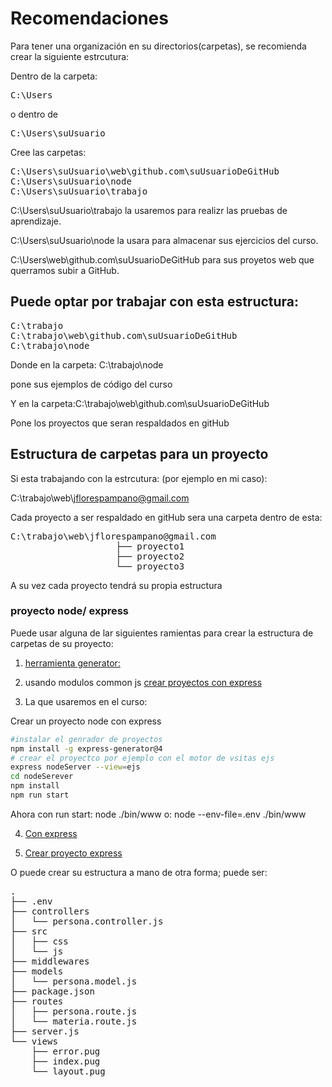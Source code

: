 # Recomendaciones

Para tener una organización en su directorios(carpetas), se recomienda crear la siguiente estrcutura:

Dentro de la carpeta:
<pre>
C:\Users
</pre>
o dentro de
<pre>
C:\Users\suUsuario
</pre>

Cree las carpetas:

<pre>
C:\Users\suUsuario\web\github.com\suUsuarioDeGitHub
C:\Users\suUsuario\node
C:\Users\suUsuario\trabajo
</pre>

C:\Users\suUsuario\trabajo la usaremos para realizr las pruebas de aprendizaje.

C:\Users\suUsuario\node la usara para almacenar sus ejercicios del curso.

C:\Users\web\github.com\suUsuarioDeGitHub para sus proyetos web que querramos subir a GitHub.

## Puede optar por trabajar con esta estructura:

<pre>
C:\trabajo
C:\trabajo\web\github.com\suUsuarioDeGitHub
C:\trabajo\node
</pre>

Donde en la carpeta: C:\trabajo\node

pone sus ejemplos de código del curso

Y en la carpeta:C:\trabajo\web\github.com\suUsuarioDeGitHub

Pone los proyectos que seran respaldados en gitHub

## Estructura de carpetas para un proyecto

Si esta trabajando con la estrcutura:
(por ejemplo en mi caso):

C:\trabajo\web\jflorespampano@gmail.com

Cada proyecto a ser respaldado en gitHub sera una carpeta dentro de esta:

<pre>
C:\trabajo\web\jflorespampano@gmail.com
                    ├── proyecto1
                    ├── proyecto2
                    └── proyecto3
</pre>

A su vez cada proyecto tendrá su propia estructura
 
### proyecto node/ express

Puede usar alguna de lar siguientes ramientas para crear la estructura de carpetas de su proyecto:

1. [herramienta generator:](https://expressjs.com/es/starter/generator.html)


2. usando modulos common js
[crear proyectos con express](https://expressjs.com/es/starter/generator.html)

3. La que usaremos en el curso:

Crear un proyecto node con express 
```sh
#instalar el genrador de proyectos
npm install -g express-generator@4
# crear el proyectco por ejemplo con el motor de vsitas ejs
express nodeServer --view=ejs
cd nodeSerever
npm install
npm run start
```
Ahora con run start: node ./bin/www
o: node --env-file=.env ./bin/www

4. [Con express](https://www.npmjs.com/package/express)

5. [Crear proyecto express](https://www.npmjs.com/package/express-create-app)

O puede crear su estructura a mano de otra forma; puede ser:
<pre>
.
├── .env
├── controllers
│   └── persona.controller.js
├── src
│   ├── css
│   └── js
├── middlewares
├── models
│   └── persona.model.js
├── package.json
├── routes
│   ├── persona.route.js
│   └── materia.route.js
├── server.js
└── views
    ├── error.pug
    ├── index.pug
    └── layout.pug
</pre>